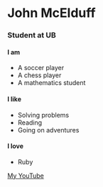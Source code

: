 <!DOCTYPE html>
<html>
	<head>
		<title>My Portfolio</title>
	</head>
	<body>
		<div>
			<h1>John McElduff</h1>
			<h3>Student at UB</h3>
		</div>
		<div>
		<h4>I am</h4>
		<ul>
			<li>A soccer player</li>
			<li>A chess player</li>
			<li>A mathematics student</li>
		</ul>
		<h4>I like</h4>
		<ul>
			<li>Solving problems</li>
			<li>Reading</li>
			<li>Going on adventures</li>
		</ul>
		<h4>I love</h4>
		<ul>
			<li>Ruby</li>
		</ul>
		</div>
	</body>
	<a href="https://www.youtube.com/channel/UCTeAwrqPsWEVeqM9QM4O91Q">My YouTube</a>
</html>
